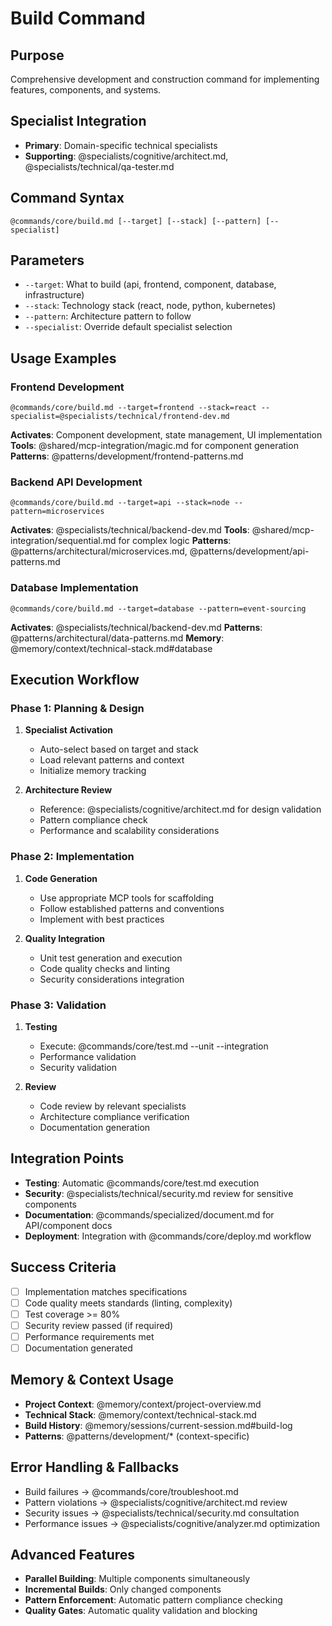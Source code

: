 # Build Command

## Purpose
Comprehensive development and construction command for implementing features, components, and systems.

## Specialist Integration
- **Primary**: Domain-specific technical specialists
- **Supporting**: @specialists/cognitive/architect.md, @specialists/technical/qa-tester.md

## Command Syntax
```
@commands/core/build.md [--target] [--stack] [--pattern] [--specialist]
```

## Parameters
- `--target`: What to build (api, frontend, component, database, infrastructure)
- `--stack`: Technology stack (react, node, python, kubernetes)
- `--pattern`: Architecture pattern to follow
- `--specialist`: Override default specialist selection

## Usage Examples

### Frontend Development
```
@commands/core/build.md --target=frontend --stack=react --specialist=@specialists/technical/frontend-dev.md
```
**Activates**: Component development, state management, UI implementation
**Tools**: @shared/mcp-integration/magic.md for component generation
**Patterns**: @patterns/development/frontend-patterns.md

### Backend API Development
```
@commands/core/build.md --target=api --stack=node --pattern=microservices
```
**Activates**: @specialists/technical/backend-dev.md
**Tools**: @shared/mcp-integration/sequential.md for complex logic
**Patterns**: @patterns/architectural/microservices.md, @patterns/development/api-patterns.md

### Database Implementation
```
@commands/core/build.md --target=database --pattern=event-sourcing
```
**Activates**: @specialists/technical/backend-dev.md
**Patterns**: @patterns/architectural/data-patterns.md
**Memory**: @memory/context/technical-stack.md#database

## Execution Workflow

### Phase 1: Planning & Design
1. **Specialist Activation**
   - Auto-select based on target and stack
   - Load relevant patterns and context
   - Initialize memory tracking

2. **Architecture Review**
   - Reference: @specialists/cognitive/architect.md for design validation
   - Pattern compliance check
   - Performance and scalability considerations

### Phase 2: Implementation
1. **Code Generation**
   - Use appropriate MCP tools for scaffolding
   - Follow established patterns and conventions
   - Implement with best practices

2. **Quality Integration**
   - Unit test generation and execution
   - Code quality checks and linting
   - Security considerations integration

### Phase 3: Validation
1. **Testing**
   - Execute: @commands/core/test.md --unit --integration
   - Performance validation
   - Security validation

2. **Review**
   - Code review by relevant specialists
   - Architecture compliance verification
   - Documentation generation

## Integration Points
- **Testing**: Automatic @commands/core/test.md execution
- **Security**: @specialists/technical/security.md review for sensitive components
- **Documentation**: @commands/specialized/document.md for API/component docs
- **Deployment**: Integration with @commands/core/deploy.md workflow

## Success Criteria
- [ ] Implementation matches specifications
- [ ] Code quality meets standards (linting, complexity)
- [ ] Test coverage >= 80%
- [ ] Security review passed (if required)
- [ ] Performance requirements met
- [ ] Documentation generated

## Memory & Context Usage
- **Project Context**: @memory/context/project-overview.md
- **Technical Stack**: @memory/context/technical-stack.md
- **Build History**: @memory/sessions/current-session.md#build-log
- **Patterns**: @patterns/development/* (context-specific)

## Error Handling & Fallbacks
- Build failures → @commands/core/troubleshoot.md
- Pattern violations → @specialists/cognitive/architect.md review
- Security issues → @specialists/technical/security.md consultation
- Performance issues → @specialists/cognitive/analyzer.md optimization

## Advanced Features
- **Parallel Building**: Multiple components simultaneously
- **Incremental Builds**: Only changed components
- **Pattern Enforcement**: Automatic pattern compliance checking
- **Quality Gates**: Automatic quality validation and blocking
